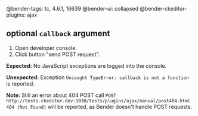 @bender-tags: tc, 4.6.1, 16639
@bender-ui: collapsed
@bender-ckeditor-plugins: ajax

## optional `callback` argument

1. Open developer console.
1. Click button "send  POST request".

**Expected:** No JavaScript exceptions are logged into the console.

**Unexpected:** Exception `Uncaught TypeError: callback is not a function` is reported.

**Note:** Still an error about 404 POST call `POST http://tests.ckeditor.dev:1030/tests/plugins/ajax/manual/post404.html 404 (Not Found)` will be reported, as Bender doesn't handle POST requests.